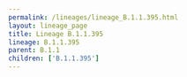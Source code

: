 ```yaml
---
permalink: /lineages/lineage_B.1.1.395.html
layout: lineage_page
title: Lineage B.1.1.395
lineage: B.1.1.395
parent: B.1.1
children: ['B.1.1.395']
---
```

